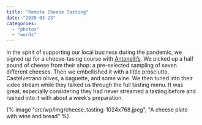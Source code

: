 ```yaml
---
title: "Remote Cheese Tasting"
date: "2020-03-23"
categories: 
  - "photos"
  - "words"
---
```


In the spirit of supporting our local business during the pandemic, we signed up for a cheese-tasing course with [Antonelli’s](https://www.antonellischeese.com). We picked up a half pound of cheese from their shop: a pre-selected sampling of seven different cheeses. Then we embellished it with a little prosciutto, Castelvetrano olives, a baguette, and some wine. We then tuned into their video stream while they talked us through the full tasting menu. It was great, especially considering they had never streamed a tasting before and rushed into it with about a week’s preparation.

{% image "src/wp/img/cheese_tasting-1024x768.jpeg", "A cheese plate with wine and bread" %}
